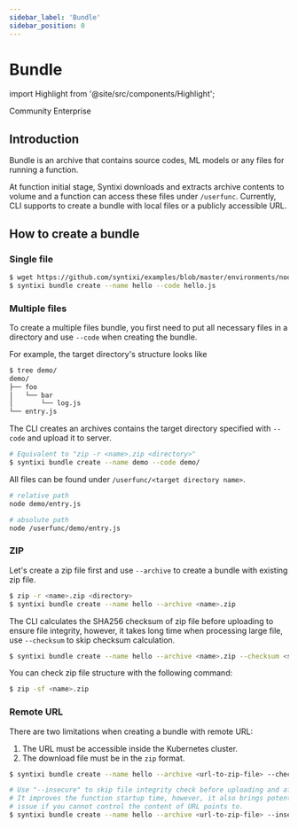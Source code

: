 ```yaml
---
sidebar_label: 'Bundle'
sidebar_position: 0
---
```


# Bundle

import Highlight from '@site/src/components/Highlight';

<div class="pill-list">
    <Highlight color="rgb(31 167 138)">Community</Highlight>
    <Highlight color="rgb(238 67 110)">Enterprise</Highlight>
</div>

## Introduction

Bundle is an archive that contains source codes, ML models or any files for running a function.

At function initial stage, Syntixi downloads and extracts archive contents 
to volume and a function can access these files under `/userfunc`. Currently, 
CLI supports to create a bundle with local files or a publicly accessible URL.  

## How to create a bundle

### Single file

```bash
$ wget https://github.com/syntixi/examples/blob/master/environments/nodejs/hello.js
$ syntixi bundle create --name hello --code hello.js
```

### Multiple files

To create a multiple files bundle, you first need to put all necessary files in a directory and 
use `--code` when creating the bundle.

For example, the target directory's structure looks like

```bash
$ tree demo/                                                                                                                                                                                                                                                                                    15:21:35
demo/
├── foo
│   └── bar
│       └── log.js
└── entry.js
```

The CLI creates an archives contains the target directory specified with `--code` and upload it to server. 

```bash
# Equivalent to "zip -r <name>.zip <directory>"  
$ syntixi bundle create --name demo --code demo/
```

All files can be found under `/userfunc/<target directory name>`.

```bash
# relative path
node demo/entry.js

# absolute path
node /userfunc/demo/entry.js 
```

### ZIP

Let's create a zip file first and use `--archive` to create a bundle with existing zip file.

```bash
$ zip -r <name>.zip <directory>
$ syntixi bundle create --name hello --archive <name>.zip
```

The CLI calculates the SHA256 checksum of zip file before uploading to ensure file integrity, however,
it takes long time when processing large file, use `--checksum` to skip checksum calculation.   

```bash
$ syntixi bundle create --name hello --archive <name>.zip --checksum <sha256-checksum>
```

You can check zip file structure with the following command:

```bash
$ zip -sf <name>.zip
```

### Remote URL

There are two limitations when creating a bundle with remote URL:

1. The URL must be accessible inside the Kubernetes cluster.
2. The download file must be in the `zip` format.

```bash
$ syntixi bundle create --name hello --archive <url-to-zip-file> --checksum <sha256-checksum>

# Use "--insecure" to skip file integrity check before uploading and after downloading.
# It improves the function startup time, however, it also brings potential security 
# issue if you cannot control the content of URL points to.
$ syntixi bundle create --name hello --archive <url-to-zip-file> --insecure
```
